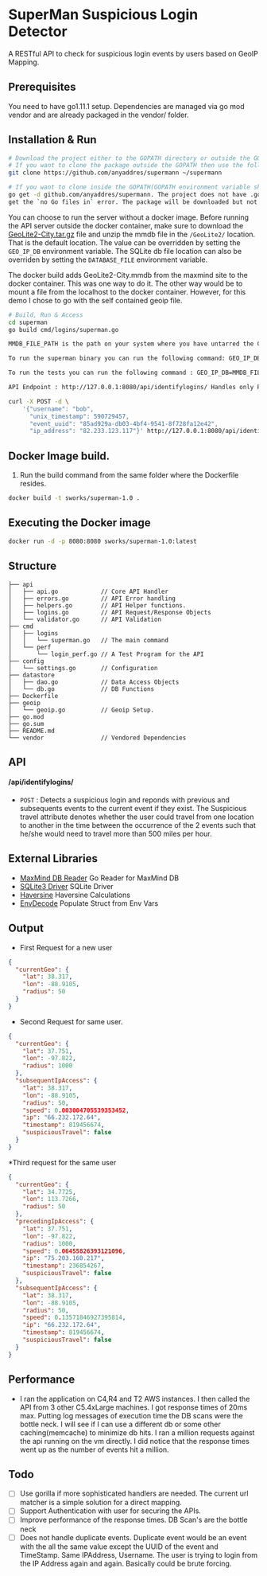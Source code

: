 # SuperMan Suspicious Login Detector
A RESTful API to check for suspicious login events by users based on GeoIP Mapping.

## Prerequisites
You need to have go1.11.1 setup. Dependencies are managed via go mod vendor and are already
packaged in the vendor/ folder.

## Installation & Run
```bash
# Download the project either to the GOPATH directory or outside the GOPATH if you prefer.
# If you want to clone the package outside the GOPATH then use the following command
git clone https://github.com/anyaddres/supermann ~/supermann

# If you want to clone inside the GOPATH(GOPATH environment variable should be set)
go get -d github.com/anyaddres/supermann. The project does not have .go files outside folders so you might 
get the `no Go files in` error. The package will be downloaded but not built.
```
You can choose to run the server without a docker image. Before running the API server outside the docker container, make sure to download the [GeoLite2-City.tar.gz](http://geolite.maxmind.com/download/geoip/database/GeoLite2-City.tar.gz) file and unzip the mmdb file in the `/GeoLite2/` location. That is the default location. The value can be overridden by setting the `GEO_IP_DB` environment variable. The SQLite  db file location
can also be overriden by setting the `DATABASE_FILE` environment variable.

The docker build adds GeoLite2-City.mmdb from the maxmind site to the docker container. This was one way to do it. The other way would 
be to mount a file from the localhost to the docker container. However, for this demo I chose to go with the self contained geoip file.

```bash
# Build, Run & Access
cd superman
go build cmd/logins/superman.go

MMDB_FILE_PATH is the path on your system where you have untarred the GeoLite mmdb file. 

To run the superman binary you can run the following command: GEO_IP_DB=MMDB_FILE_PATH ./superman

To run the tests you can run the following command : GEO_IP_DB=MMDB_FILE_PATH go test -v ./...

API Endpoint : http://127.0.0.1:8080/api/identifylogins/ Handles only POST Method.

curl -X POST -d \
    '{"username": "bob",
      "unix_timestamp": 590729457,
      "event_uuid": "85ad929a-db03-4bf4-9541-8f728fa12e42",
      "ip_address": "82.233.123.117"}' http://127.0.0.1:8080/api/identifylogins/
```
## Docker Image build.
1. Run the build command from the same folder where the Dockerfile resides.
```bash
docker build -t sworks/superman-1.0 .
```
## Executing the Docker image
``` bash
docker run -d -p 8080:8080 sworks/superman-1.0:latest
```
## Structure
```
├── api
│   ├── api.go            // Core API Handler
│   ├── errors.go         // API Error handling
│   ├── helpers.go        // API Helper functions.
│   ├── logins.go         // API Request/Response Objects
│   └── validator.go      // API Validation
├── cmd
│   ├── logins
│   │   └── superman.go   // The main command 
│   └── perf
│       └── login_perf.go // A Test Program for the API
├── config
│   └── settings.go       // Configuration
├── datastore
│   ├── dao.go            // Data Access Objects
│   └── db.go             // DB Functions
├── Dockerfile
├── geoip
│   └── geoip.go          // Geoip Setup.
├── go.mod
├── go.sum
├── README.md
└── vendor                // Vendored Dependencies
```

## API

#### /api/identifylogins/ 
* `POST` : Detects a suspicious login and reponds with previous and subsequents events to the current event if they exist. The Suspicious travel attribute denotes whether the user could travel from one location to another in the time between the occurrence of the 2 events such that he/she would need to travel more than 500 miles per hour.

## External Libraries

* [MaxMind DB Reader](https://github.com/oschwald/maxminddb-golang) Go Reader for MaxMind DB
* [SQLite3 Driver](https://github.com/mattn/go-sqlite3) SQLite Driver
* [Haversine](https://github.com/umahmood/haversine) Haversine Calculations
* [EnvDecode](https://github.com/joeshaw/envdecode) Populate Struct from Env Vars


## Output
* First Request for a new user
```json
{
  "currentGeo": {
    "lat": 38.317,
    "lon": -88.9105,
    "radius": 50
  }
}
```
* Second Request for same user.
```json
{
  "currentGeo": {
    "lat": 37.751,
    "lon": -97.822,
    "radius": 1000
  },
  "subsequentIpAccess": {
    "lat": 38.317,
    "lon": -88.9105,
    "radius": 50,
    "speed": 0.003004705539353452,
    "ip": "66.232.172.64",
    "timestamp": 819456674,
    "suspiciousTravel": false
  }
}
```
*Third request for the same user
```json
{
  "currentGeo": {
    "lat": 34.7725,
    "lon": 113.7266,
    "radius": 50
  },
  "precedingIpAccess": {
    "lat": 37.751,
    "lon": -97.822,
    "radius": 1000,
    "speed": 0.06455826393121096,
    "ip": "75.203.160.217",
    "timestamp": 236854267,
    "suspiciousTravel": false
  },
  "subsequentIpAccess": {
    "lat": 38.317,
    "lon": -88.9105,
    "radius": 50,
    "speed": 0.13571846927395814,
    "ip": "66.232.172.64",
    "timestamp": 819456674,
    "suspiciousTravel": false
  }
}
```

## Performance

* I ran the application on C4,R4 and T2 AWS instances. I then called the API from 3 other C5.4xLarge machines. I got response times of 20ms max. Putting log messages of execution time the DB scans were the bottle neck. I will see if I can use a different db or some other caching(memcache) to minimize db hits. I ran a million requests against the api running on the vm directly. I did notice that the response times went up as the number of events hit a million.

## Todo

- [ ] Use gorilla if more sophisticated handlers are needed. 
      The current url matcher is a simple solution for a direct mapping.
- [ ] Support Authentication with user for securing the APIs.
- [ ] Improve performance of the response times. DB Scan's are the bottle neck
- [ ] Does not handle duplicate events. Duplicate event would be an event with the all the same value
     except the UUID of the event and TimeStamp. Same IPAddress, Username. The user is trying to login from the IP Address again and again. Basically could be brute forcing.